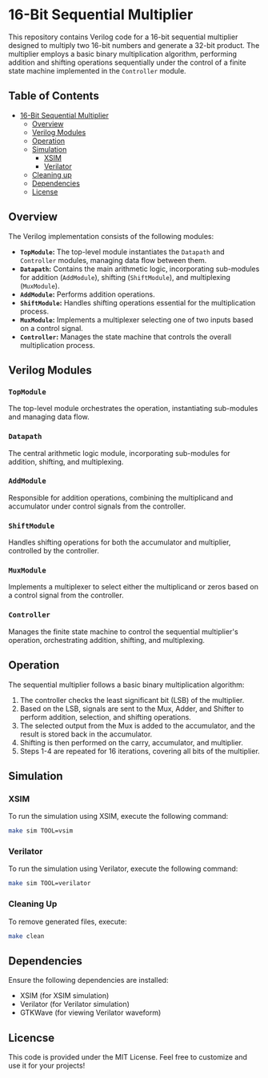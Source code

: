 # 16-Bit Sequential Multiplier

This repository contains Verilog code for a 16-bit sequential multiplier designed to multiply two 16-bit numbers and generate a 32-bit product. The multiplier employs a basic binary multiplication algorithm, performing addition and shifting operations sequentially under the control of a finite state machine implemented in the `Controller` module.

## Table of Contents
- [16-Bit Sequential Multiplier](#16-bit-sequential-multiplier)
  - [Overview](#overview)
  - [Verilog Modules](#verilog-modules)
  - [Operation](#operation)
  - [Simulation](#simulation)
    - [XSIM](#vsim)
    - [Verilator](#verilator)
  - [Cleaning up](#cleaning-up)
  - [Dependencies](#dependencies)
  - [License](#license)

## Overview

The Verilog implementation consists of the following modules:
- **`TopModule`:** The top-level module instantiates the `Datapath` and `Controller` modules, managing data flow between them.
- **`Datapath`:** Contains the main arithmetic logic, incorporating sub-modules for addition (`AddModule`), shifting (`ShiftModule`), and multiplexing (`MuxModule`).
- **`AddModule`:** Performs addition operations.
- **`ShiftModule`:** Handles shifting operations essential for the multiplication process.
- **`MuxModule`:** Implements a multiplexer selecting one of two inputs based on a control signal.
- **`Controller`:** Manages the state machine that controls the overall multiplication process.

## Verilog Modules

### `TopModule`
The top-level module orchestrates the operation, instantiating sub-modules and managing data flow.

### `Datapath`
The central arithmetic logic module, incorporating sub-modules for addition, shifting, and multiplexing.

### `AddModule`
Responsible for addition operations, combining the multiplicand and accumulator under control signals from the controller.

### `ShiftModule`
Handles shifting operations for both the accumulator and multiplier, controlled by the controller.

### `MuxModule`
Implements a multiplexer to select either the multiplicand or zeros based on a control signal from the controller.

### `Controller`
Manages the finite state machine to control the sequential multiplier's operation, orchestrating addition, shifting, and multiplexing.

## Operation

The sequential multiplier follows a basic binary multiplication algorithm:
1. The controller checks the least significant bit (LSB) of the multiplier.
2. Based on the LSB, signals are sent to the Mux, Adder, and Shifter to perform addition, selection, and shifting operations.
3. The selected output from the Mux is added to the accumulator, and the result is stored back in the accumulator.
4. Shifting is then performed on the carry, accumulator, and multiplier.
5. Steps 1-4 are repeated for 16 iterations, covering all bits of the multiplier.

## Simulation

### XSIM

To run the simulation using XSIM, execute the following command:

```bash
make sim TOOL=vsim
```

### Verilator

To run the simulation using Verilator, execute the following command:

```bash
make sim TOOL=verilator
```

### Cleaning Up

To remove generated files, execute:

```bash
make clean
```

## Dependencies

Ensure the following dependencies are installed:
- XSIM (for XSIM simulation)
- Verilator (for Verilator simulation)
- GTKWave (for viewing Verilator waveform)

## Licencse

This code is provided under the MIT License. Feel free to customize and use it for your projects!
